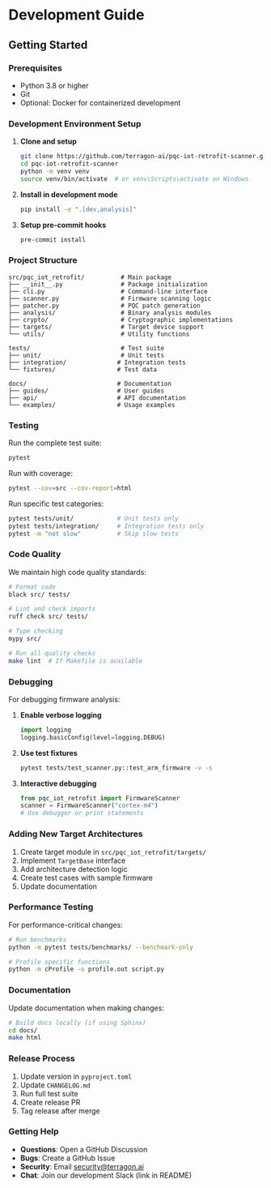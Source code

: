 # Development Guide

## Getting Started

### Prerequisites

- Python 3.8 or higher
- Git
- Optional: Docker for containerized development

### Development Environment Setup

1. **Clone and setup**
   ```bash
   git clone https://github.com/terragon-ai/pqc-iot-retrofit-scanner.git
   cd pqc-iot-retrofit-scanner
   python -m venv venv
   source venv/bin/activate  # or venv\Scripts\activate on Windows
   ```

2. **Install in development mode**
   ```bash
   pip install -e ".[dev,analysis]"
   ```

3. **Setup pre-commit hooks**
   ```bash
   pre-commit install
   ```

### Project Structure

```
src/pqc_iot_retrofit/          # Main package
├── __init__.py                # Package initialization
├── cli.py                     # Command-line interface
├── scanner.py                 # Firmware scanning logic
├── patcher.py                 # PQC patch generation
├── analysis/                  # Binary analysis modules
├── crypto/                    # Cryptographic implementations
├── targets/                   # Target device support
└── utils/                     # Utility functions

tests/                         # Test suite
├── unit/                      # Unit tests
├── integration/              # Integration tests
└── fixtures/                 # Test data

docs/                         # Documentation
├── guides/                   # User guides
├── api/                      # API documentation
└── examples/                 # Usage examples
```

### Testing

Run the complete test suite:
```bash
pytest
```

Run with coverage:
```bash
pytest --cov=src --cov-report=html
```

Run specific test categories:
```bash
pytest tests/unit/            # Unit tests only
pytest tests/integration/     # Integration tests only
pytest -m "not slow"          # Skip slow tests
```

### Code Quality

We maintain high code quality standards:

```bash
# Format code
black src/ tests/

# Lint and check imports
ruff check src/ tests/

# Type checking
mypy src/

# Run all quality checks
make lint  # If Makefile is available
```

### Debugging

For debugging firmware analysis:

1. **Enable verbose logging**
   ```python
   import logging
   logging.basicConfig(level=logging.DEBUG)
   ```

2. **Use test fixtures**
   ```bash
   pytest tests/test_scanner.py::test_arm_firmware -v -s
   ```

3. **Interactive debugging**
   ```python
   from pqc_iot_retrofit import FirmwareScanner
   scanner = FirmwareScanner("cortex-m4")
   # Use debugger or print statements
   ```

### Adding New Target Architectures

1. Create target module in `src/pqc_iot_retrofit/targets/`
2. Implement `TargetBase` interface
3. Add architecture detection logic
4. Create test cases with sample firmware
5. Update documentation

### Performance Testing

For performance-critical changes:

```bash
# Run benchmarks
python -m pytest tests/benchmarks/ --benchmark-only

# Profile specific functions
python -m cProfile -o profile.out script.py
```

### Documentation

Update documentation when making changes:

```bash
# Build docs locally (if using Sphinx)
cd docs/
make html
```

### Release Process

1. Update version in `pyproject.toml`
2. Update `CHANGELOG.md`
3. Run full test suite
4. Create release PR
5. Tag release after merge

### Getting Help

- **Questions**: Open a GitHub Discussion
- **Bugs**: Create a GitHub Issue
- **Security**: Email security@terragon.ai
- **Chat**: Join our development Slack (link in README)